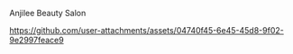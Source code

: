 Anjilee Beauty Salon



https://github.com/user-attachments/assets/04740f45-6e45-45d8-9f02-9e2997feace9

